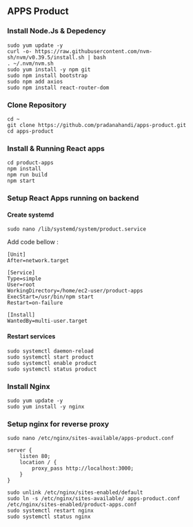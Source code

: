 ## APPS Product 


### Install Node.Js & Depedency

```
sudo yum update -y
curl -o- https://raw.githubusercontent.com/nvm-sh/nvm/v0.39.5/install.sh | bash
. ~/.nvm/nvm.sh
sudo yum install -y npm git
sudo npm install bootstrap
sudo npm add axios
sudo npm install react-router-dom
```

### Clone Repository

```
cd ~
git clone https://github.com/pradanahandi/apps-product.git
cd apps-product
```


### Install & Running React apps

```
cd product-apps
npm install 
npm run build 
npm start 
```


### Setup React Apps running on backend

#### Create systemd

```
sudo nano /lib/systemd/system/product.service
```

Add code bellow :

```
[Unit]
After=network.target
 
[Service]
Type=simple
User=root
WorkingDirectory=/home/ec2-user/product-apps
ExecStart=/usr/bin/npm start 
Restart=on-failure
 
[Install]
WantedBy=multi-user.target

```

#### Restart services

```
sudo systemctl daemon-reload
sudo systemctl start product
sudo systemctl enable product
sudo systemctl status product
```

### Install Nginx
```
sudo yum update -y
sudo yum install -y nginx
```

### Setup nginx for reverse proxy


```
sudo nano /etc/nginx/sites-available/apps-product.conf

server {
    listen 80;
    location / {
        proxy_pass http://localhost:3000;
    }
}

```

```
sudo unlink /etc/nginx/sites-enabled/default
sudo ln -s /etc/nginx/sites-available/ apps-product.conf /etc/nginx/sites-enabled/product-apps.conf
sudo systemctl restart nginx
sudo systemctl status nginx
```

